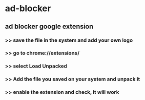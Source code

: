 # ad-blocker
## ad blocker google extension

### >> save the file in the system and add your own logo
### >> go to chrome://extensions/
### >> select Load Unpacked
### >> Add the file you saved on your system and unpack it
### >> enable the extension and check, it will work
